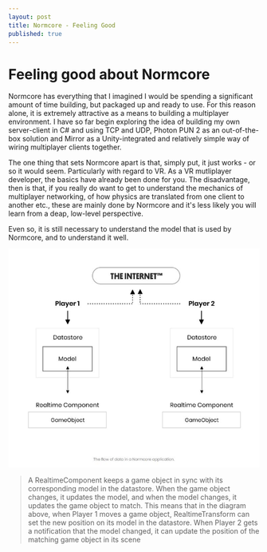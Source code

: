 ```yaml
---
layout: post
title: Normcore - Feeling Good
published: true
---
```


# Feeling good about Normcore

Normcore has everything that I imagined I would be spending a significant amount of time building, but packaged up and ready to use. For this reason alone, it is extremely attractive as a means to building a multiplayer environment. I have so far begin exploring the idea of building my own server-client in C# and using TCP and UDP, Photon PUN 2 as an out-of-the-box solution and Mirror as a Unity-integrated and relatively simple way of wiring multiplayer clients together.

The one thing that sets Normcore apart is that, simply put, it just works - or so it would seem. Particularly  with regard to VR. As a VR mutliplayer developer, the basics have already been done for you. The disadvantage, then is that, if you really do want to get to understand the mechanics of multiplayer networking, of how physics are translated from one client to another etc., these are mainly done by Normcore and it's less likely you will learn from a deap, low-level perspective.

Even so, it is still necessary to understand the model that is used by Normcore, and to understand it well. 

![Normcore data flow](\images\GAM750\normcore-flow-1.jpg)

>A RealtimeComponent keeps a game object in sync with its corresponding model in the datastore. When the game object changes, it updates the model, and when the model changes, it updates the game object to match. This means that in the diagram above, when Player 1 moves a game object, RealtimeTransform can set the new position on its model in the datastore. When Player 2 gets a notification that the model changed, it can update the position of the matching game object in its scene

